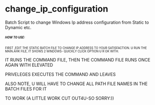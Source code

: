 # change_ip_configuration
Batch Script to change Windows Ip address configuration from Static to Dynamic etc.
##### <SUP><sup> HOW TO USE:
  <SUP><sup>
  FIRST ,EDIT THE STATIC BATCH FILE TO CHANGE IP ADDRESS TO YOUR SATISFACTION.
  U RUN THE MAIN.AHK FILE, IT SHOWS 2 WINDOWS- QUICKLY CLICK OPTION U R OK WITH.

  IT RUNS THE COMMAND FILE, THEN THE COMMAND FILE RUNS ONCE AGAIN WITH ELEVATED

  PRIVELEGES EXECUTES THE COMMAND AND LEAVES

  ALSO NOTE, U WILL HAVE TO CHANGE ALL PATH FILE NAMES IN THE BATCH FILES FOR IT

  TO WORK (A LITTLE WORK CUT OUT4U-SO SORRY:))
